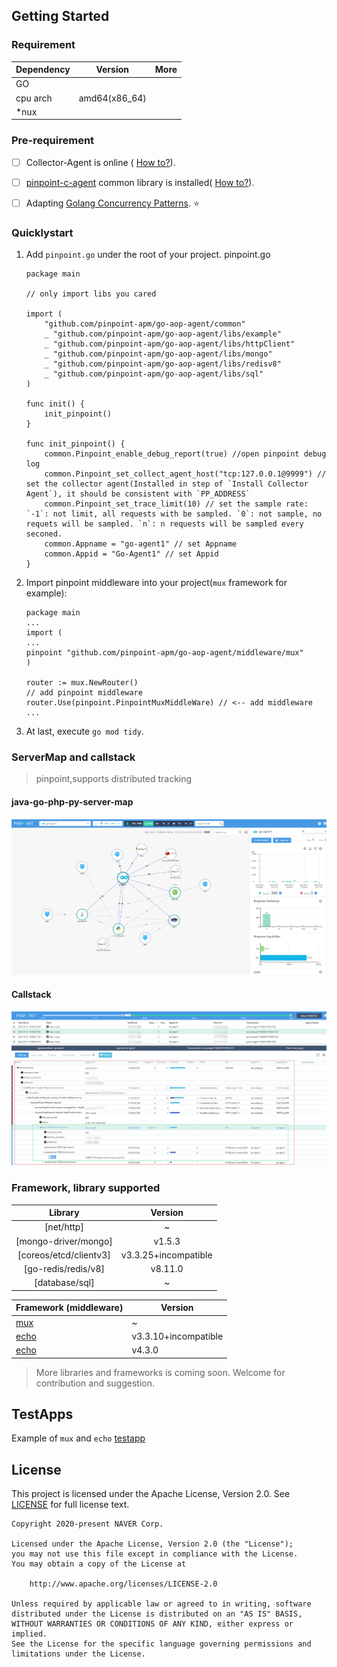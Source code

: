 ## Getting Started

### Requirement

Dependency|Version| More
---|----|----
GO | | 
cpu arch | amd64(x86_64)|
*nux|| 

### Pre-requirement

- [ ] Collector-Agent is online ( [How to?](https://github.com/pinpoint-apm/pinpoint-c-agent/tree/master/DOC/collector-agent#install-collector-agent)).
- [ ] [pinpoint-c-agent](https://github.com/pinpoint-apm/pinpoint-c-agent) common library is installed( [How to?](https://github.com/pinpoint-apm/pinpoint-c-agent/tree/master/DOC/common#install-pinpoint_common)).
- [ ] Adapting [Golang Concurrency Patterns](https://blog.golang.org/context#TOC_4.). ⭐


### Quicklystart

1. Add `pinpoint.go` under the root of your project.
    pinpoint.go
    ```
    package main
    
    // only import libs you cared
    
    import (
        "github.com/pinpoint-apm/go-aop-agent/common"
        _ "github.com/pinpoint-apm/go-aop-agent/libs/example"
        _ "github.com/pinpoint-apm/go-aop-agent/libs/httpClient"
        _ "github.com/pinpoint-apm/go-aop-agent/libs/mongo"
        _ "github.com/pinpoint-apm/go-aop-agent/libs/redisv8"
        _ "github.com/pinpoint-apm/go-aop-agent/libs/sql"
    )
    
    func init() {
        init_pinpoint()
    }
    
    func init_pinpoint() {
        common.Pinpoint_enable_debug_report(true) //open pinpoint debug log
        common.Pinpoint_set_collect_agent_host("tcp:127.0.0.1@9999") // set the collector agent(Installed in step of `Install Collector Agent`), it should be consistent with `PP_ADDRESS`
        common.Pinpoint_set_trace_limit(10) // set the sample rate: `-1`: not limit, all requests with be sampled. `0`: not sample, no requets will be sampled. `n`: n requests will be sampled every seconed.
        common.Appname = "go-agent1" // set Appname
        common.Appid = "Go-Agent1" // set Appid
    }

    ```
2. Import pinpoint middleware into your project(`mux` framework for example):
    ```
    package main
    ...
    import (
    ...
	pinpoint "github.com/pinpoint-apm/go-aop-agent/middleware/mux"
    )

    router := mux.NewRouter()
	// add pinpoint middleware
	router.Use(pinpoint.PinpointMuxMiddleWare) // <-- add middleware
    ...
    ```

3. At last, execute `go mod tidy`.

### ServerMap and callstack 

> pinpoint,supports distributed tracking

#### java-go-php-py-server-map

![java-go-php-py-server-map](images/severmap.png)

#### Callstack

![Callstack](images/callstack.png)

### Framework, library supported

Library | Version
:---: | :---:
[net/http] | ~
 [mongo-driver/mongo]| v1.5.3
 [coreos/etcd/clientv3] |v3.3.25+incompatible
 [go-redis/redis/v8]| v8.11.0
 [database/sql]| ~

Framework (middleware)| Version
---|-----
[mux](https://github.com/gorilla/mux) | ~
[echo](https://github.com/labstack/echo)| v3.3.10+incompatible
[echo](https://github.com/labstack/echo)| v4.3.0


> More libraries and frameworks is coming soon. Welcome for contribution and suggestion. 

## TestApps

Example of `mux` and `echo` [testapp](./testapps)

## License
This project is licensed under the Apache License, Version 2.0.
See [LICENSE](LICENSE) for full license text.

```
Copyright 2020-present NAVER Corp.

Licensed under the Apache License, Version 2.0 (the "License");
you may not use this file except in compliance with the License.
You may obtain a copy of the License at

    http://www.apache.org/licenses/LICENSE-2.0

Unless required by applicable law or agreed to in writing, software
distributed under the License is distributed on an "AS IS" BASIS,
WITHOUT WARRANTIES OR CONDITIONS OF ANY KIND, either express or implied.
See the License for the specific language governing permissions and
limitations under the License.

```
